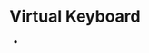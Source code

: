 # Virtual Keyboard

- [](https://www.intorobotics.com/how-to-develop-simple-bluetooth-android-application-to-control-a-robot-remote/)

